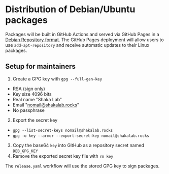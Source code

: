 # Distribution of Debian/Ubuntu packages

Packages will be built in GitHub Actions and served via GitHub Pages in a
[Debian Repository format](https://wiki.debian.org/DebianRepository).
The GitHub Pages deployment will allow users to use `add-apt-repository` and
receive automatic updates to their Linux packages.


## Setup for maintainers

1. Create a GPG key with `gpg --full-gen-key`
 - RSA (sign only)
 - Key size 4096 bits
 - Real name "Shaka Lab"
 - Email "nomail@shakalab.rocks"
 - No passphrase
2. Export the secret key
 - `gpg --list-secret-keys nomail@shakalab.rocks`
 - `gpg -o key --armor --export-secret-key nomail@shakalab.rocks`
3. Copy the base64 `key` into GitHub as a repository secret named `DEB_GPG_KEY`
4. Remove the exported secret key file with `rm key`

The `release.yaml` workflow will use the stored GPG key to sign packages.
